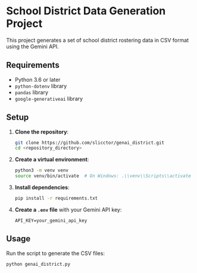 # School District Data Generation Project

This project generates a set of school district rostering data in CSV format using the Gemini API.

## Requirements

- Python 3.6 or later
- `python-dotenv` library
- `pandas` library
- `google-generativeai` library

## Setup

1. **Clone the repository**:
    ```sh
    git clone https://github.com/slicctor/genai_district.git
    cd <repository_directory>
    ```

2. **Create a virtual environment**:
    ```sh
    python3 -m venv venv
    source venv/bin/activate  # On Windows: .\\venv\\Scripts\\activate
    ```

3. **Install dependencies**:
    ```sh
    pip install -r requirements.txt
    ```

4. **Create a `.env` file** with your Gemini API key:
    ```env
    API_KEY=your_gemini_api_key
    ```

## Usage

Run the script to generate the CSV files:

```sh
python genai_district.py
